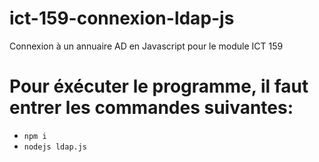 # ict-159-connexion-ldap-js
Connexion à un annuaire AD en Javascript pour le module ICT 159

# Pour éxécuter le programme, il faut entrer les commandes suivantes:
- ``npm i``
- ``nodejs ldap.js``
